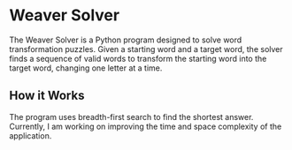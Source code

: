 # Weaver Solver

The Weaver Solver is a Python program designed to solve word transformation puzzles. Given a starting word and a target word, the solver finds a sequence of valid words to transform the starting word into the target word, changing one letter at a time.

## How it Works

The program uses breadth-first search to find the shortest answer. Currently, I am working on improving the time and space complexity of the application.
